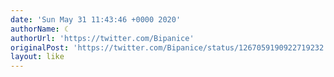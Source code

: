 ```yaml
---
date: 'Sun May 31 11:43:46 +0000 2020'
authorName: ☾
authorUrl: 'https://twitter.com/Bipanice'
originalPost: 'https://twitter.com/Bipanice/status/1267059190922719232'
layout: like
---
```

